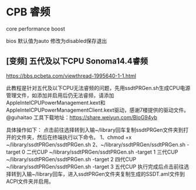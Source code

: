 # CPB 睿频

core performance boost

bios 默认值为auto 修改为disabled保存退出

## [变频] 五代及以下CPU Sonoma14.4睿频
https://bbs.pcbeta.com/viewthread-1995640-1-1.html

此教程是针对五代及以下CPU无法睿频的问题，先用ssdtPRGen.sh生成CPU电源管理文件，如添加并启用后仍无法睿频，请添加AppleIntelCPUPowerManagement.kext和AppleIntelCPUPowerManagementClient.kext驱动，感谢7楼提供的驱动文件。@guhaitao
工具下载地址：https://share.weiyun.com/BloG94yb

具体操作如下：
点击前往选择转到入输~/library回车复制ssdtPRGen文件夹到打开的文件夹，然后在终端执行以下命令。
1、chmod +x ~/library/ssdtPRGen/ssdtPRGen.sh
2、~/library/ssdtPRGen/ssdtPRGen.sh -target 0  二代CUP
~/library/ssdtPRGen/ssdtPRGen.sh -target 1  三代CUP
~/library/ssdtPRGen/ssdtPRGen.sh -target 2  四代CUP
~/library/ssdtPRGen/ssdtPRGen.sh -target 3  五代CUP
执行完成后点击前往选择转到入输~/library回车，进入ssdtPRGen文件夹复制生成的SSDT.aml文件到ACPI文件夹并启用。
